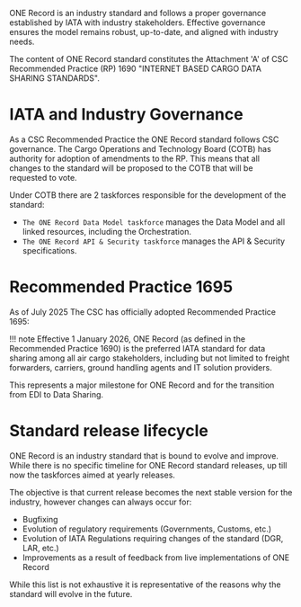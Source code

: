 ONE Record is an industry standard and follows a proper governance established by IATA with industry stakeholders. Effective governance ensures the model remains robust, up-to-date, and aligned with industry needs.

The content of ONE Record standard constitutes the Attachment 'A' of CSC Recommended Practice (RP) 1690 "INTERNET BASED CARGO DATA SHARING STANDARDS".

# IATA and Industry Governance

As a CSC Recommended Practice the ONE Record standard follows CSC governance. The Cargo Operations and Technology Board (COTB) has authority for adoption of amendments to the RP. This means that all changes to the standard will be proposed to the COTB that will be requested to vote.

Under COTB there are 2 taskforces responsible for the development of the standard:

- `The ONE Record Data Model taskforce` manages the Data Model and all linked resources, including the Orchestration.
- `The ONE Record API & Security taskforce` manages the API & Security specifications.

# Recommended Practice 1695

As of July 2025 The CSC has officially adopted Recommended Practice 1695:

!!! note
    Effective 1 January 2026, ONE Record (as defined in the Recommended Practice 1690) is the preferred IATA standard for data sharing among all air cargo stakeholders, including but not limited to freight forwarders, carriers, ground handling agents and IT solution providers.

This represents a major milestone for ONE Record and for the transition from EDI to Data Sharing.
    
# Standard release lifecycle

ONE Record is an industry standard that is bound to evolve and improve. While there is no specific timeline for ONE Record standard releases, up till now the taskforces aimed at yearly releases.

The objective is that current release becomes the next stable version for the industry, however changes can always occur for:

- Bugfixing
- Evolution of regulatory requirements (Governments, Customs, etc.)
- Evolution of IATA Regulations requiring changes of the standard (DGR, LAR, etc.)
- Improvements as a result of feedback from live implementations of ONE Record

While this list is not exhaustive it is representative of the reasons why the standard will evolve in the future.
